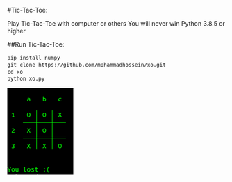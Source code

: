 #Tic-Tac-Toe:

Play Tic-Tac-Toe with computer or others
You will never win
Python 3.8.5 or higher

##Run Tic-Tac-Toe:
  
```
pip install numpy
git clone https://github.com/m0hammadhossein/xo.git
cd xo
python xo.py
```

![header image](https://raw.githubusercontent.com/Developer-cyber/xo/main/pc.png)
